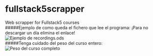 # fullstack5scrapper
Web scrapper for Fullstack5 courses
<br>
#####Ejemplo de como queda el fichero que lee el programa:
¡Para no descargar un día elimina el enlace!<br>
![Ejemplo de recordings.ods](https://github.com/JuanDaniel2510/fullstack5scrapper/blob/master/doc/recordingsExample.png?raw=true)
<br>
#####Tenga cuidado del peso del curso entero:<br>
![Peso del curso completo](https://github.com/JuanDaniel2510/fullstack5scrapper/blob/master/doc/fullCourseWeight.png?raw=true)